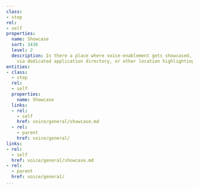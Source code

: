 ```yaml
---
class:
- stop
rel:
- self
properties:
  name: Showcase
  sort: 3436
  level: 2
  description: Is there a place where voice-enablement gets showcased, on the blog,
    via dedicated application directory, or other location highlighting what is possible?
entities:
- class:
  - stop
  rel:
  - self
  properties:
    name: Showcase
  links:
  - rel:
    - self
    href: voice/general/showcase.md
  - rel:
    - parent
    href: voice/general/
links:
- rel:
  - self
  href: voice/general/showcase.md
- rel:
  - parent
  href: voice/general/
...
```

